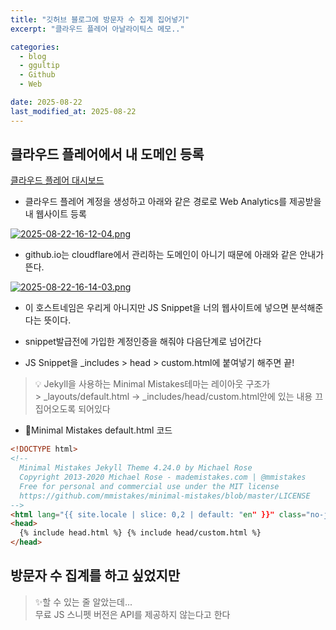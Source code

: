 ```yaml
---
title: "깃허브 블로그에 방문자 수 집계 집어넣기"
excerpt: "클라우드 플레어 아날라이틱스 메모.."

categories:
  - blog
  - ggultip
  - Github
  - Web

date: 2025-08-22
last_modified_at: 2025-08-22
---
```


## 클라우드 플레어에서 내 도메인 등록

[클라우드 플레어 대시보드](https://dash.cloudflare.com/edc31ae7c6fe8d905c5cfdecbcf9536e/web-analytics/sites)

- 클라우드 플레어 계정을 생성하고 아래와 같은 경로로 Web Analytics를 제공받을 내 웹사이트 등록

[![2025-08-22-16-12-04.png](https://i.postimg.cc/xTWMBLww/2025-08-22-16-12-04.png)](https://postimg.cc/GHx4yThK)

- github.io는 cloudflare에서 관리하는 도메인이 아니기 때문에 아래와 같은 안내가 뜬다.

[![2025-08-22-16-14-03.png](https://i.postimg.cc/ZR26Z39v/2025-08-22-16-14-03.png)](https://postimg.cc/62V8f8fB)

- 이 호스트네임은 우리게 아니지만 JS Snippet을 너의 웹사이트에 넣으면 분석해준다는 뜻이다.

- snippet발급전에 가입한 계정인증을 해줘야 다음단계로 넘어간다

- JS Snippet을 \_includes > head > custom.html에 붙여넣기 해주면 끝!

> 💡 Jekyll을 사용하는 Minimal Mistakes테마는 레이아웃 구조가 <br/> > \_layouts/default.html -> \_includes/head/custom.html안에 있는 내용 끄집어오도록 되어있다

- 🔽Minimal Mistakes default.html 코드

```html
<!DOCTYPE html>
<!--
  Minimal Mistakes Jekyll Theme 4.24.0 by Michael Rose
  Copyright 2013-2020 Michael Rose - mademistakes.com | @mmistakes
  Free for personal and commercial use under the MIT license
  https://github.com/mmistakes/minimal-mistakes/blob/master/LICENSE
-->
<html lang="{{ site.locale | slice: 0,2 | default: "en" }}" class="no-js">
<head>
  {% include head.html %} {% include head/custom.html %}
</head>
```

## 방문자 수 집계를 하고 싶었지만

> ✨할 수 있는 줄 알았는데... <br/>
> 무료 JS 스니펫 버전은 API를 제공하지 않는다고 한다
